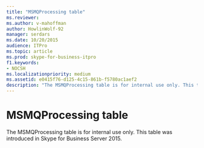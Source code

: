 ```yaml
---
title: "MSMQProcessing table"
ms.reviewer: 
ms.author: v-mahoffman
author: HowlinWolf-92
manager: serdars
ms.date: 10/20/2015
audience: ITPro
ms.topic: article
ms.prod: skype-for-business-itpro
f1.keywords:
- NOCSH
ms.localizationpriority: medium
ms.assetid: e0415f76-d125-4c15-861b-f5780ac1aef2
description: "The MSMQProcessing table is for internal use only. This table was introduced in Skype for Business Server 2015."
---
```


# MSMQProcessing table
 
The MSMQProcessing table is for internal use only. This table was introduced in Skype for Business Server 2015.
  

